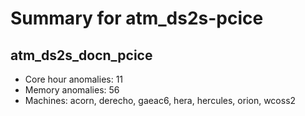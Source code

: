 # Summary for atm_ds2s-pcice

## atm_ds2s_docn_pcice
- Core hour anomalies: 11
- Memory anomalies: 56
- Machines: acorn, derecho, gaeac6, hera, hercules, orion, wcoss2

